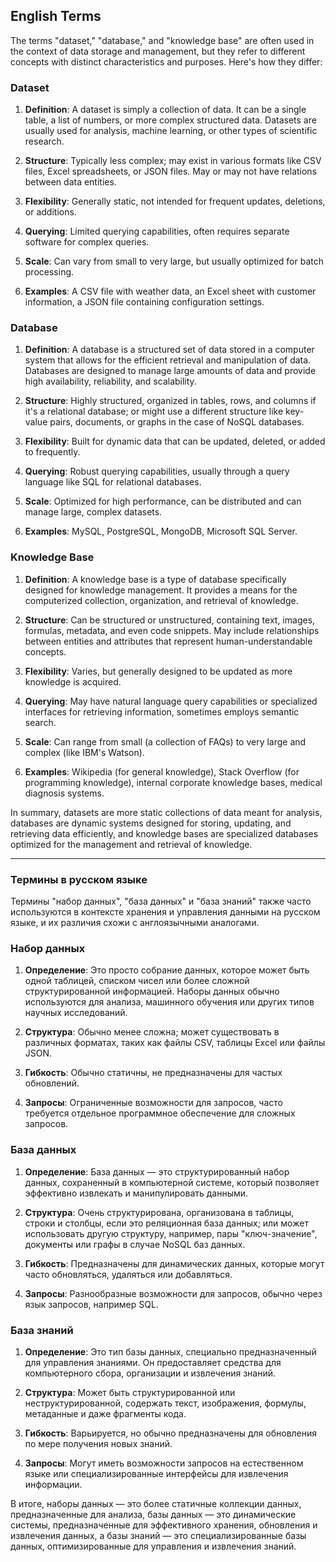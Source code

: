 ## English Terms

The terms "dataset," "database," and "knowledge base" are often used in the context of data storage and management, but they refer to different concepts with distinct characteristics and purposes. Here's how they differ:

### Dataset

1. **Definition**: A dataset is simply a collection of data. It can be a single table, a list of numbers, or more complex structured data. Datasets are usually used for analysis, machine learning, or other types of scientific research.
   
2. **Structure**: Typically less complex; may exist in various formats like CSV files, Excel spreadsheets, or JSON files. May or may not have relations between data entities.

3. **Flexibility**: Generally static, not intended for frequent updates, deletions, or additions.

4. **Querying**: Limited querying capabilities, often requires separate software for complex queries.

5. **Scale**: Can vary from small to very large, but usually optimized for batch processing.

6. **Examples**: A CSV file with weather data, an Excel sheet with customer information, a JSON file containing configuration settings.

### Database

1. **Definition**: A database is a structured set of data stored in a computer system that allows for the efficient retrieval and manipulation of data. Databases are designed to manage large amounts of data and provide high availability, reliability, and scalability.
  
2. **Structure**: Highly structured, organized in tables, rows, and columns if it's a relational database; or might use a different structure like key-value pairs, documents, or graphs in the case of NoSQL databases.

3. **Flexibility**: Built for dynamic data that can be updated, deleted, or added to frequently.

4. **Querying**: Robust querying capabilities, usually through a query language like SQL for relational databases.

5. **Scale**: Optimized for high performance, can be distributed and can manage large, complex datasets.

6. **Examples**: MySQL, PostgreSQL, MongoDB, Microsoft SQL Server.

### Knowledge Base

1. **Definition**: A knowledge base is a type of database specifically designed for knowledge management. It provides a means for the computerized collection, organization, and retrieval of knowledge.

2. **Structure**: Can be structured or unstructured, containing text, images, formulas, metadata, and even code snippets. May include relationships between entities and attributes that represent human-understandable concepts.

3. **Flexibility**: Varies, but generally designed to be updated as more knowledge is acquired.

4. **Querying**: May have natural language query capabilities or specialized interfaces for retrieving information, sometimes employs semantic search.

5. **Scale**: Can range from small (a collection of FAQs) to very large and complex (like IBM's Watson).

6. **Examples**: Wikipedia (for general knowledge), Stack Overflow (for programming knowledge), internal corporate knowledge bases, medical diagnosis systems.

In summary, datasets are more static collections of data meant for analysis, databases are dynamic systems designed for storing, updating, and retrieving data efficiently, and knowledge bases are specialized databases optimized for the management and retrieval of knowledge.


---

### Термины в русском языке

Термины "набор данных", "база данных" и "база знаний" также часто используются в контексте хранения и управления данными на русском языке, и их различия схожи с англоязычными аналогами.

### Набор данных

1. **Определение**: Это просто собрание данных, которое может быть одной таблицей, списком чисел или более сложной структурированной информацией. Наборы данных обычно используются для анализа, машинного обучения или других типов научных исследований.

2. **Структура**: Обычно менее сложна; может существовать в различных форматах, таких как файлы CSV, таблицы Excel или файлы JSON.

3. **Гибкость**: Обычно статичны, не предназначены для частых обновлений.

4. **Запросы**: Ограниченные возможности для запросов, часто требуется отдельное программное обеспечение для сложных запросов.

### База данных

1. **Определение**: База данных — это структурированный набор данных, сохраненный в компьютерной системе, который позволяет эффективно извлекать и манипулировать данными.

2. **Структура**: Очень структурирована, организована в таблицы, строки и столбцы, если это реляционная база данных; или может использовать другую структуру, например, пары "ключ-значение", документы или графы в случае NoSQL баз данных.

3. **Гибкость**: Предназначены для динамических данных, которые могут часто обновляться, удаляться или добавляться.

4. **Запросы**: Разнообразные возможности для запросов, обычно через язык запросов, например SQL.

### База знаний

1. **Определение**: Это тип базы данных, специально предназначенный для управления знаниями. Он предоставляет средства для компьютерного сбора, организации и извлечения знаний.

2. **Структура**: Может быть структурированной или неструктурированной, содержать текст, изображения, формулы, метаданные и даже фрагменты кода.

3. **Гибкость**: Варьируется, но обычно предназначены для обновления по мере получения новых знаний.

4. **Запросы**: Могут иметь возможности запросов на естественном языке или специализированные интерфейсы для извлечения информации.

В итоге, наборы данных — это более статичные коллекции данных, предназначенные для анализа, базы данных — это динамические системы, предназначенные для эффективного хранения, обновления и извлечения данных, а базы знаний — это специализированные базы данных, оптимизированные для управления и извлечения знаний.
